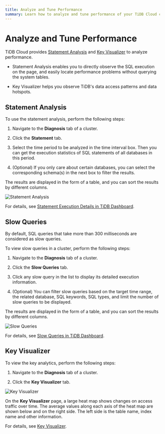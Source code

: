 ```yaml
---
title: Analyze and Tune Performance
summary: Learn how to analyze and tune performance of your TiDB Cloud cluster.
---
```


# Analyze and Tune Performance

TiDB Cloud provides [Statement Analysis](#statement-analysis) and [Key Visualizer](#key-visualizer) to analyze performance.

- Statement Analysis enables you to directly observe the SQL execution on the page, and easily locate performance problems without querying the system tables.

- Key Visualizer helps you observe TiDB's data access patterns and data hotspots.

## Statement Analysis

To use the statement analysis, perform the following steps:

1. Navigate to the **Diagnosis** tab of a cluster.

2. Click the **Statement** tab.

3. Select the time period to be analyzed in the time interval box. Then you can get the execution statistics of SQL statements of all databases in this period.

4. (Optional) If you only care about certain databases, you can select the corresponding schema(s) in the next box to filter the results.

The results are displayed in the form of a table, and you can sort the results by different columns.

![Statement Analysis](/media/tidb-cloud/statement-analysis.png)

For details, see [Statement Execution Details in TiDB Dashboard](https://docs.pingcap.com/tidb/stable/dashboard-statement-details).

## Slow Queries

By default, SQL queries that take more than 300 milliseconds are considered as slow queries. 

To view slow queries in a cluster, perform the following steps:

1. Navigate to the **Diagnosis** tab of a cluster.

2. Click the **Slow Queries** tab.

3. Click any slow query in the list to display its detailed execution information.

4. (Optional) You can filter slow queries based on the target time range, the related database, SQL keywords, SQL types, and limit the number of slow queries to be displayed.

The results are displayed in the form of a table, and you can sort the results by different columns.

![Slow Queries]()

For details, see [Slow Queries in TiDB Dashboard](https://docs.pingcap.com/tidb/dev/dashboard-slow-query).

## Key Visualizer

To view the key analytics, perform the following steps:

1. Navigate to the **Diagnosis** tab of a cluster.

2. Click the **Key Visualizer** tab.

![Key Visualizer](/media/tidb-cloud/key-visualizer.png)

On the **Key Visualizer** page, a large heat map shows changes on access traffic over time. The average values ​​along each axis of the heat map are shown below and on the right side. The left side is the table name, index name and other information.

For details, see [Key Visualizer](https://docs.pingcap.com/tidb/stable/dashboard-key-visualizer).
